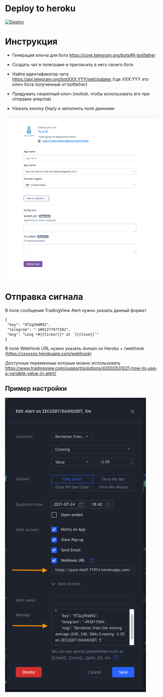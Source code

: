 # Deploy to heroku
[![Deploy](https://www.herokucdn.com/deploy/button.svg)](https://heroku.com/deploy)

# Инструкция

* Генерация ключа для бота https://core.telegram.org/bots#6-botfather

* Создать чат в телеграме и пригласить в него своего бота

* Найти идентификатор чата https://api.telegram.org/botXXX:YYY/getUpdates (где XXX:YYY это ключ бота полученный от botfather)

* Придумать секретный ключ (любой, чтобы использовать его при отправке алертов)

* Нажать кнопку Deply и заполнить поля данными

![Heroku Deploy](/assets/heroku_deploy.png)

# Отправка сигнала

В поле сообщения TradingView Alert нужно указать данный формат

```
{
 "key": "9T2q394M92",
 "telegram": "-1001277977502",
 "msg": "Long *#{{ticker}}* at `{{close}}`"
}
```

В поле WebHook URL нужно указать domain из Heroku + /webhook (https://xxxxxxx.herokuapp.com/webhook)


Доступные переменные которые можно использовать
https://www.tradingview.com/support/solutions/43000531021-how-to-use-a-variable-value-in-alert/

## Пример настройки 

![TradingView Alert](/assets/alert_example.png)
